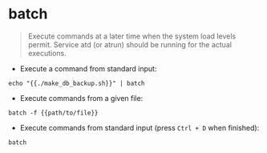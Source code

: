 # batch

> Execute commands at a later time when the system load levels permit.
> Service atd (or atrun) should be running for the actual executions.

- Execute a command from standard input:

`echo "{{./make_db_backup.sh}}" | batch`

- Execute commands from a given file:

`batch -f {{path/to/file}}`

- Execute commands from standard input (press `Ctrl + D` when finished):

`batch`
